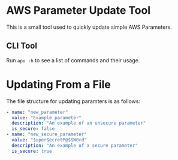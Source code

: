 # AWS Parameter Update Tool

This is a small tool used to quickly update simple AWS Parameters.

## CLI Tool

Run `apu -h` to see a list of commands and their usage.

# Updating From a File

The file structure for updating paramters is as follows:
```yaml
- name: "new_parameter"
  value: "Example parameter"
  description: "An example of an unsecure parameter"
  is_secure: false
- name: "new_secure_parameter"
  value: "$uper$ecretP@$$W0rd"
  description: "An example of a secure parameter"
  is_secure: true
```
